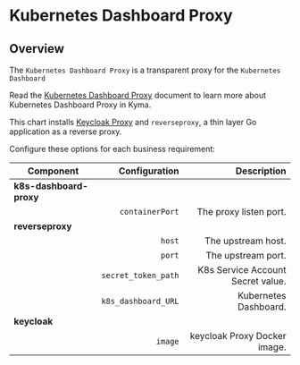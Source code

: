 # Kubernetes Dashboard Proxy

## Overview

The `Kubernetes Dashboard Proxy` is a transparent proxy for the `Kubernetes Dashboard`

Read the [Kubernetes Dashboard Proxy](https://github.com/kyma-project/kyma/blob/master/components/k8s-dashboard-proxy/README.md) document to learn more about Kubernetes Dashboard Proxy in Kyma.

This chart installs [Keycloak Proxy](https://github.com/keycloak/keycloak-gatekeeper) and `reverseproxy`, a thin layer Go application as a reverse proxy.

Configure these options for each business requirement:

| Component                 | Configuration  | Description |
|---------------------------| --------------:| ----------: |
| **k8s-dashboard-proxy** |
| |`containerPort` | The proxy listen port. |
| **reverseproxy** |
| |`host`| The upstream host. |
| |`port`| The upstream port. |
| |`secret_token_path`| K8s Service Account Secret value. |
| |`k8s_dashboard_URL`| Kubernetes Dashboard. |
| **keycloak** |
| |`image`| keycloak Proxy Docker image. |
